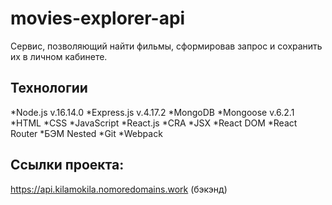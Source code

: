 # movies-explorer-api
Сервис, позволяющий найти фильмы, сформировав запрос и сохранить их в личном кабинете.

## Технологии
*Node.js v.16.14.0
*Express.js v.4.17.2
*MongoDB
*Mongoose v.6.2.1
*HTML
*CSS
*JavaScript
*React.js
*CRA
*JSX
*React DOM
*React Router
*БЭМ Nested
*Git
*Webpack

## Ссылки проекта:
https://api.kilamokila.nomoredomains.work (бэкэнд)
